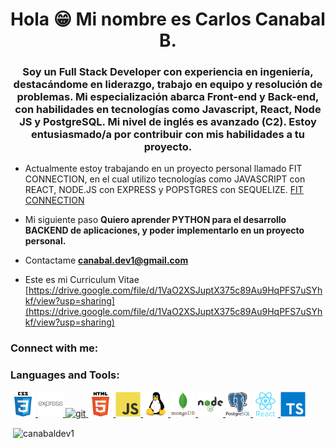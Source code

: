 <h1 align="center">Hola 😁 Mi nombre es Carlos Canabal B.</h1>
<h3 align="center">Soy un Full Stack Developer con experiencia en ingeniería, destacándome en liderazgo, trabajo en equipo y resolución de problemas. Mi especialización abarca Front-end y Back-end, con habilidades en tecnologías como Javascript, React, Node JS y PostgreSQL. Mi nivel de inglés es avanzado (C2). Estoy entusiasmado/a por contribuir con mis habilidades a tu proyecto.</h3>

- Actualmente estoy trabajando en un proyecto personal llamado FIT CONNECTION, en el cual utilizo tecnologías como JAVASCRIPT con REACT, NODE.JS con EXPRESS y POPSTGRES con SEQUELIZE. [FIT CONNECTION](https://fit-connection-pf.vercel.app/)

- Mi siguiente paso **Quiero aprender PYTHON para el desarrollo BACKEND de aplicaciones, y poder implementarlo en un proyecto personal.**

- Contactame **canabal.dev1@gmail.com**

- Este es mi Curriculum Vitae [https://drive.google.com/file/d/1VaO2XSJuptX375c89Au9HqPFS7uSYhkf/view?usp=sharing](https://drive.google.com/file/d/1VaO2XSJuptX375c89Au9HqPFS7uSYhkf/view?usp=sharing)

<h3 align="left">Connect with me:</h3>
<p align="left">
</p>

<h3 align="left">Languages and Tools:</h3>
<p align="left"> <a href="https://www.w3schools.com/css/" target="_blank" rel="noreferrer"> <img src="https://raw.githubusercontent.com/devicons/devicon/master/icons/css3/css3-original-wordmark.svg" alt="css3" width="40" height="40"/> </a> <a href="https://expressjs.com" target="_blank" rel="noreferrer"> <img src="https://raw.githubusercontent.com/devicons/devicon/master/icons/express/express-original-wordmark.svg" alt="express" width="40" height="40"/> </a> <a href="https://git-scm.com/" target="_blank" rel="noreferrer"> <img src="https://www.vectorlogo.zone/logos/git-scm/git-scm-icon.svg" alt="git" width="40" height="40"/> </a> <a href="https://www.w3.org/html/" target="_blank" rel="noreferrer"> <img src="https://raw.githubusercontent.com/devicons/devicon/master/icons/html5/html5-original-wordmark.svg" alt="html5" width="40" height="40"/> </a> <a href="https://developer.mozilla.org/en-US/docs/Web/JavaScript" target="_blank" rel="noreferrer"> <img src="https://raw.githubusercontent.com/devicons/devicon/master/icons/javascript/javascript-original.svg" alt="javascript" width="40" height="40"/> </a> <a href="https://www.linux.org/" target="_blank" rel="noreferrer"> <img src="https://raw.githubusercontent.com/devicons/devicon/master/icons/linux/linux-original.svg" alt="linux" width="40" height="40"/> </a> <a href="https://www.mongodb.com/" target="_blank" rel="noreferrer"> <img src="https://raw.githubusercontent.com/devicons/devicon/master/icons/mongodb/mongodb-original-wordmark.svg" alt="mongodb" width="40" height="40"/> </a> <a href="https://nodejs.org" target="_blank" rel="noreferrer"> <img src="https://raw.githubusercontent.com/devicons/devicon/master/icons/nodejs/nodejs-original-wordmark.svg" alt="nodejs" width="40" height="40"/> </a> <a href="https://www.postgresql.org" target="_blank" rel="noreferrer"> <img src="https://raw.githubusercontent.com/devicons/devicon/master/icons/postgresql/postgresql-original-wordmark.svg" alt="postgresql" width="40" height="40"/> </a> <a href="https://reactjs.org/" target="_blank" rel="noreferrer"> <img src="https://raw.githubusercontent.com/devicons/devicon/master/icons/react/react-original-wordmark.svg" alt="react" width="40" height="40"/> </a> <a href="https://www.typescriptlang.org/" target="_blank" rel="noreferrer"> <img src="https://raw.githubusercontent.com/devicons/devicon/master/icons/typescript/typescript-original.svg" alt="typescript" width="40" height="40"/> </a> </p>

<p>&nbsp;<img align="center" src="https://github-readme-stats.vercel.app/api?username=canabaldev1&show_icons=true&locale=en" alt="canabaldev1" /></p>
